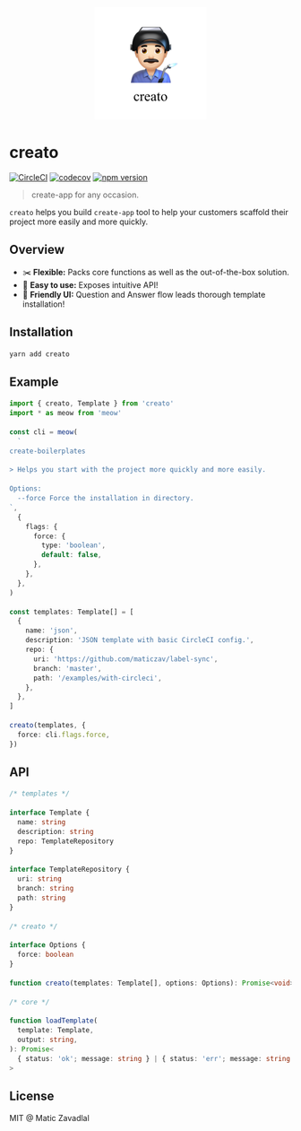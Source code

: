 <p align="center"><img src="media/logo.png" width="200"/></p>

# creato

[![CircleCI](https://circleci.com/gh/maticzav/creato/tree/master.svg?style=shield)](https://circleci.com/gh/maticzav/creato/tree/master)
[![codecov](https://codecov.io/gh/maticzav/creato/branch/master/graph/badge.svg)](https://codecov.io/gh/maticzav/creato)
[![npm version](https://badge.fury.io/js/creato.svg)](https://badge.fury.io/js/creato)

> create-app for any occasion.

`creato` helps you build `create-app` tool to help your customers scaffold their project more easily and more quickly.

## Overview

- ✂️ **Flexible:** Packs core functions as well as the out-of-the-box solution.
- 🌈 **Easy to use:** Exposes intuitive API!
- 🐶 **Friendly UI:** Question and Answer flow leads thorough template installation!

## Installation

```bash
yarn add creato
```

## Example

```ts
import { creato, Template } from 'creato'
import * as meow from 'meow'

const cli = meow(
  `
create-boilerplates

> Helps you start with the project more quickly and more easily.

Options:
  --force Force the installation in directory.
`,
  {
    flags: {
      force: {
        type: 'boolean',
        default: false,
      },
    },
  },
)

const templates: Template[] = [
  {
    name: 'json',
    description: 'JSON template with basic CircleCI config.',
    repo: {
      uri: 'https://github.com/maticzav/label-sync',
      branch: 'master',
      path: '/examples/with-circleci',
    },
  },
]

creato(templates, {
  force: cli.flags.force,
})
```

## API

```ts
/* templates */

interface Template {
  name: string
  description: string
  repo: TemplateRepository
}

interface TemplateRepository {
  uri: string
  branch: string
  path: string
}

/* creato */

interface Options {
  force: boolean
}

function creato(templates: Template[], options: Options): Promise<void>

/* core */

function loadTemplate(
  template: Template,
  output: string,
): Promise<
  { status: 'ok'; message: string } | { status: 'err'; message: string }
>
```

## License

MIT @ Matic Zavadlal
